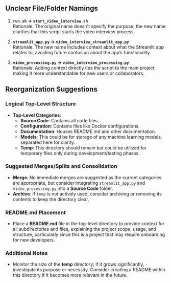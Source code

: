 ## Unclear File/Folder Namings

1. **`run.sh` → `start_video_interview.sh`**  
   Rationale: The original name doesn't specify the purpose; the new name clarifies that this script starts the video interview process.

2. **`streamlit_app.py` → `video_interview_streamlit_app.py`**  
   Rationale: The new name includes context about what the Streamlit app relates to, avoiding future confusion about the app’s functionality.

3. **`video_processing.py` → `video_interview_processing.py`**  
   Rationale: Adding context directly ties the script to the main project, making it more understandable for new users or collaborators.

## Reorganization Suggestions

### Logical Top-Level Structure
- **Top-Level Categories**:
  - **Source Code**: Contains all code files.
  - **Configuration**: Contains files like Docker configurations.
  - **Documentation**: Houses README.md and other documentation.
  - **Models**: This could be for storage of any machine learning models, separated here for clarity.
  - **Temp**: This directory should remain but could be utilized for temporary files only during development/testing phases.

### Suggested Merges/Splits and Consolidation
- **Merge**: No immediate merges are suggested as the current categories are appropriate, but consider integrating `streamlit_app.py` and `video_processing.py` into a **Source Code** folder.
- **Archive**: If `temp` is not actively used, consider archiving or removing its contents to keep the directory clear.

### README.md Placement
- Place a **README.md** file in the top-level directory to provide context for all subdirectories and files, explaining the project scope, usage, and structure, particularly since this is a project that may require onboarding for new developers. 

### Additional Notes
- Monitor the size of the **temp** directory; if it grows significantly, investigate its purpose or necessity. Consider creating a README within this directory if it becomes more relevant in the future.
